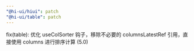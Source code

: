 ```yaml
---
"@hi-ui/hiui": patch
"@hi-ui/table": patch
---
```


fix(table): 优化 useColSorter 钩子，移除不必要的 columnsLatestRef 引用，直接使用 columns 进行排序计算 (5.0)
